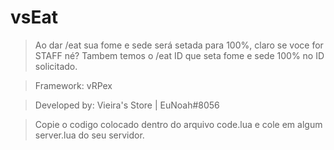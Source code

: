 # vsEat

> Ao dar /eat sua fome e sede será setada para 100%, claro se voce for STAFF né? Tambem temos o /eat ID que seta fome e sede 100% no ID solicitado.

> Framework: vRPex

> Developed by: Vieira's Store | EuNoah#8056

> Copie o codigo colocado dentro do arquivo code.lua e cole em algum server.lua do seu servidor.
